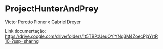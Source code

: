 # ProjectHunterAndPrey

Victor Perotto Pioner e Gabriel Dreyer

Link documentação:
https://drive.google.com/drive/folders/1t5TBPxUeuOYrYNg3M4ZoecPjgYrtR10-?usp=sharing

